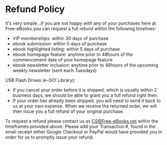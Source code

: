 Refund Policy
=============

It's very simple...if you are not happy with any of your purchases here at Free-eBooks.you can request a full refund within the following timelines:

* VIP memberships: within 30 days of purchase
* ebook submission: within 5 days of purchase
* ebook highlighted listing: within 5 days of purchase
* ebook homepage feature: anytime prior to 48hours of the commencement date of your homepage feature
* ebook newsletter inclusion: anytime prior to 48hours of the upcoming weekly newsletter (sent each Tuesdays)

USB Flash Drives (e-GO! Library):

* If you cancel your order before it is shipped, which is usually within 2 business days, we should be able to grant you a full refund right then.
* If your order has already been shipped, you will need to send it back to us at your own expense. When we receive the returned order, we will then issue you a full refund of your original purchase.

To request a refund please contact us as [CS@Free-eBooks.net](mailto:cs@free-ebooks.net) within the timeframes provided above. Please add your Transaction #, found in the email receipt either Google Checkout or PayPal would have provided you in order for us to promptly issue your refund.